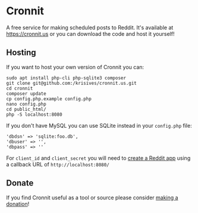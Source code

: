 
# Cronnit

A free service for making scheduled posts to Reddit. It's available at
https://cronnit.us or you can download the code and host it yourself!

## Hosting

If you want to host your own version of Cronnit you can:

    sudo apt install php-cli php-sqlite3 composer
    git clone git@github.com:/krisives/cronnit.us.git
    cd cronnit
    composer update
    cp config.php.example config.php
    nano config.php
    cd public_html/
    php -S localhost:8080

If you don't have MySQL you can use SQLite instead in your `config.php` file:

    'dbdsn' => 'sqlite:foo.db',
    'dbuser' => '',
    'dbpass' => ''

For `client_id` and `client_secret` you will need to
[create a Reddit app](https://www.reddit.com/prefs/apps) using a callback URL
of `http://localhost:8080/`

## Donate

If you find Cronnit useful as a tool or source please consider
[making a donation](https://paypal.me/krisives)!
